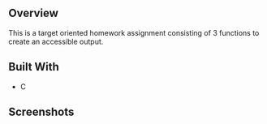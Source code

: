 ## Overview
This is a target oriented homework assignment consisting of 3 functions to create an accessible output.

## Built With
* C

## Screenshots
